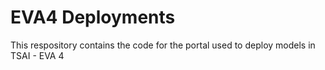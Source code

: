 # EVA4 Deployments

This respository contains the code for the portal used to deploy models in TSAI - EVA 4
